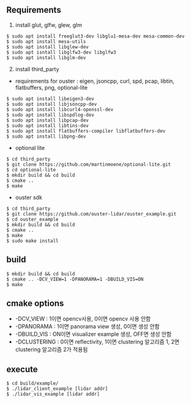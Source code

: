 ## Requirements

1. install glut, glfw, glew, glm
```
$ sudo apt install freeglut3-dev libglu1-mesa-dev mesa-common-dev
$ sudo apt install mesa-utils
$ sudo apt install libglew-dev
$ sudo apt isntall libglfw3-dev libglfw3
$ sudo apt install libglm-dev
```

2. install third_party
 - requirements for ouster : eigen, jsoncpp, curl, spd, pcap, libtin, flatbuffers, png, optional-lite
```
$ sudo apt install libeigen3-dev
$ sudo apt install libjsoncpp-dev
$ sudo apt install libcurl4-openssl-dev
$ sudo apt install libspdlog-dev
$ sudo apt install libpcap-dev
$ sudo apt install libtins-dev
$ sudo apt install flatbuffers-compiler libflatbuffers-dev
$ sudo apt install libpng-dev
```
 - optional lite
```
$ cd third_party
$ git clone https://github.com/martinmoene/optional-lite.git
$ cd optional-lite
$ mkdir build && cd build
$ cmake ..
$ make
```
 - ouster sdk 
```
$ cd third_party
$ git clone https://github.com/ouster-lidar/ouster_example.git
$ cd ouster_example
$ mkdir build && cd build
$ cmake ..
$ make
$ sudo make install
```

## build
```
$ mkdir build && cd build
$ cmake .. -DCV_VIEW=1 -DPANORAMA=1 -DBUILD_VIS=ON
$ make
```

## cmake options
- -DCV_VIEW : 1이면 opencv사용, 0이면 opencv 사용 안함
- -DPANORAMA : 1이면 panorama view 생성, 0이면 생성 안함
- -DBUILD_VIS : ON이면 visualizer example 생성, OFF면 생성 안함
- -DCLUSTERING : 0이면 reflectivity, 1이면 clustering 알고리즘 1, 2면 clustering 알고리즘 2가 적용됨

## execute
```
$ cd build/example/
$ ./lidar_client_example [lidar addr]
$ ./lidar_vis_example [lidar addr]
```

